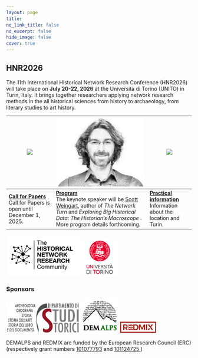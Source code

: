 ```yaml
---
layout: page
title: 
no_link_title: false 
no_excerpt: false 
hide_image: false
cover: true
---
```


## HNR2026

The 11th International Historical Network Research Conference (HNR2026) will take place on **July 20-22, 2026** at the Università di Torino (UNITO) in Turin, Italy. It brings together researchers applying network research methods in the all historical sciences from history to archaeology, from literary studies to art history.

|  <a href="cfp"><img src="img/SalaoNobre.jpg" width="270"></a>     |     <a href="program"><img src="img/scott_weingart.jpg" width="270"></a>                  |   <a href="practical"><img src="img/rio3.jpeg" width="300"></a>    | 
| ----------- | ----------------------------------- | -------------------- |
| <a href="cfp">**Call for Papers**</a><br>Call for Papers is open until December 1, 2025. &nbsp; &nbsp; &nbsp; &nbsp; &nbsp; &nbsp; &nbsp; &nbsp; | <a href="program">**Program**</a><br>The keynote speaker will be <a href="https://scottbot.github.io/">Scott Weingart</a>, author of *The Network Turn* and *Exploring Big Historical Data: The Historian’s Macroscope* . More program details forthcoming. | <a href="practical">**Practical information**</a><br>Information about the location and Turin. | 


<img src="img/hnr_logo_vector.png" width="200">  <img src="img/logo_unito.png" width="100">  

### Sponsors

<img src="img/logo_unito_storia.gif" width="200"> <img src="img/logo_demalps.jpg" width="100"> <img src="img/logo_redmix.png" width="100">   


DEMALPS and REDMIX are funded by the European Research Council (ERC)  (respectively grant numbers <a href="https://cordis.europa.eu/project/id/101077793">101077793</a> and  <a href="https://cordis.europa.eu/project/id/101124725 ">101124725 </a>)

